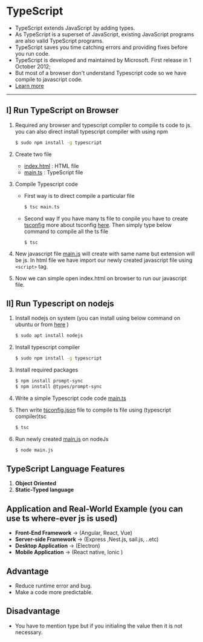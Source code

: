 # TypeScript

- TypeScript extends JavaScript by adding types.
- As TypeScript is a superset of JavaScript, existing JavaScript programs are also valid TypeScript programs.
- TypeScript saves you time catching errors and providing fixes before you run code.
- TypeScript is developed and maintained by Microsoft. First release in 1 October 2012;
- But most of a browser don't understand Typescript code so we have compile to javascript code.
- [Learn more](https://www.typescriptlang.org/)

---

## I] Run TypeScript on Browser

1. Required any browser and typescript compiler to compile ts code to js. you can also direct install typescript compiler with using npm
    ```bash
    $ sudo npm install -g typescript
    ```

1. Create two file
    - [index.html](./run-on-browser/index.html) : HTML file
    - [main.ts](./run-on-browser/main.ts)  : TypeScript file

1. Compile Typescript code
    - First way is to direct compile a particular file
        ```bash
        $ tsc main.ts
        ```
    - Second way If you have many ts file to conpile you have to create [tsconfig](./run-on-browser/tsconfig.json) more about tsconfig [here](/https://www.typescriptlang.org/docs/handbook/tsconfig-json.html). Then simply type below command to compile all the ts file
        ```
        $ tsc
        ```

1. New javascript file [main.js](./run-on-browser/main.js) will create with same name but extension will be js. In html file we have import our newly created javascript file using `<script>` tag. 

1. Now we can simple open index.html on browser to run our javascript file.


## II] Run Typescript on nodejs

1. Install nodejs on system (you can install using below command on ubuntu or from [here](https://nodejs.org/en/download/) )
    ```bash
    $ sudo apt install nodejs
    ```
1. Install typescript compiler
    ```bash
    $ sudo npm install -g typescript
    ```

1. Install required packages
    ```bash
    $ npm install prompt-sync
    $ npm install @types/prompt-sync
    ```

1. Write a simple Typescript code code [main.ts](./run-on-node/main.ts)

1. Then write [tsconfig.json](./run-on-node/tsconfig.json) file to compile ts file using (typescript compiler)tsc
    ```bash
    $ tsc
    ```

1. Run newly created [main.js](./run-on-node/main.js) on nodeJs
    ```bash
    $ node main.js
    ```

## TypeScript Language Features

1. __Object Oriented__
1. __Static-Typed language__


## Application and Real-World Example (you can use ts where-ever js is used)
- __Front-End Framework__ -> (Angular, React, Vue)
- __Server-side Framework__ -> (Express ,Nest.js, sail.js, ..etc)
- __Desktop Application__ -> (Electron)
- __Mobile Application__ -> (React native, Ionic )

## Advantage
- Reduce runtime error and bug.
- Make a code more predictable.

## Disadvantage

- You have to mention type but if you initialing the value then it is not necessary.
